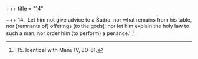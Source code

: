 +++
title = "14"

+++
14. 'Let him not give advice to a Śūdra, nor what remains from his table, nor (remnants of) offerings (to the gods); nor let him explain the holy law to such a man, nor order him (to perform) a penance.' [^8] 


[^8]:  -15. Identical with Manu IV, 80-81.
